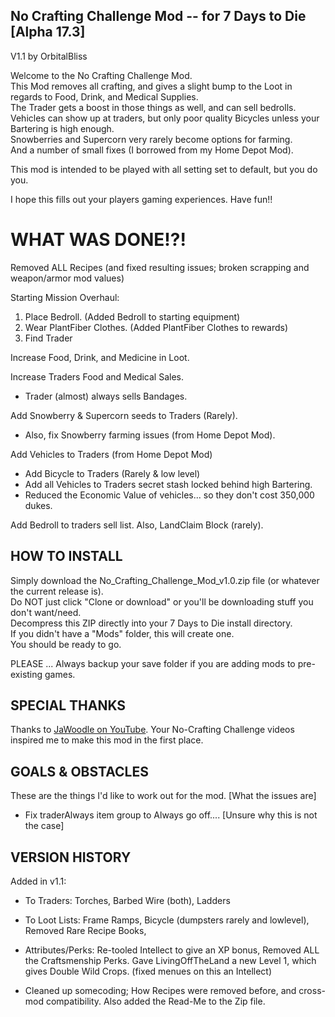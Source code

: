 No Crafting Challenge Mod -- for 7 Days to Die [Alpha 17.3]
------------------------------------------------
V1.1 by OrbitalBliss

Welcome to the No Crafting Challenge Mod.  
This Mod removes all crafting, and gives a slight bump to the Loot in regards to Food, Drink, and Medical Supplies.  
The Trader gets a boost in those things as well, and can sell bedrolls.  
Vehicles can show up at traders, but only poor quality Bicycles unless your Bartering is high enough.  
Snowberries and Supercorn very rarely become options for farming.  
And a number of small fixes (I borrowed from my Home Depot Mod).  

This mod is intended to be played with all setting set to default, but you do you.

I hope this fills out your players gaming experiences.  Have fun!!


WHAT WAS DONE!?!
==================

Removed ALL Recipes (and fixed resulting issues; broken scrapping and weapon/armor mod values)

Starting Mission Overhaul:  
   1) Place Bedroll. (Added Bedroll to starting equipment)  
   2) Wear PlantFiber Clothes. (Added PlantFiber Clothes to rewards)  
   3) Find Trader

Increase Food, Drink, and Medicine in Loot.

Increase Traders Food and Medical Sales.  
- Trader (almost) always sells Bandages.  

Add Snowberry & Supercorn seeds to Traders (Rarely).  
- Also, fix Snowberry farming issues (from Home Depot Mod).  

Add Vehicles to Traders (from Home Depot Mod)  
- Add Bicycle to Traders (Rarely & low level)  
- Add all Vehicles to Traders secret stash locked behind high Bartering. 
- Reduced the Economic Value of vehicles... so they don't cost 350,000 dukes.  

Add Bedroll to traders sell list.  Also, LandClaim Block (rarely).  


HOW TO INSTALL
--------------------------
Simply download the No_Crafting_Challenge_Mod_v1.0.zip file (or whatever the current release is).  
Do NOT just click "Clone or download" or you'll be downloading stuff you don't want/need.  
Decompress this ZIP directly into your 7 Days to Die install directory.  
If you didn't have a "Mods" folder, this will create one.  
You should be ready to go.  

PLEASE ... Always backup your save folder if you are adding mods to pre-existing games.


SPECIAL THANKS
--------------------------
Thanks to [JaWoodle on YouTube](https://www.youtube.com/channel/UCJNeiS810mGG98ctG45M1WA).  Your No-Crafting Challenge videos inspired me to make this mod in the first place.

GOALS & OBSTACLES
--------------------------
These are the things I'd like to work out for the mod. [What the issues are]

- Fix traderAlways item group to Always go off.... [Unsure why this is not the case]

VERSION HISTORY
--------------------------
Added in v1.1:
- To Traders: Torches, Barbed Wire (both), Ladders

- To Loot Lists: Frame Ramps, Bicycle (dumpsters rarely and lowlevel), Removed Rare Recipe Books, 
	
- Attributes/Perks:  Re-tooled Intellect to give an XP bonus, Removed ALL the Craftsmenship Perks.
   Gave LivingOffTheLand a new Level 1, which gives Double Wild Crops. (fixed menues on this an Intellect)

- Cleaned up somecoding; How Recipes were removed before, and cross-mod compatibility.
   Also added the Read-Me to the Zip file.

